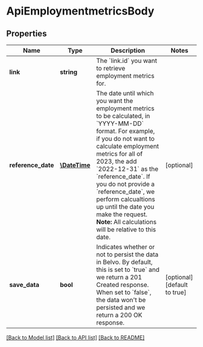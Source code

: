 # ApiEmploymentmetricsBody

## Properties
Name | Type | Description | Notes
------------ | ------------- | ------------- | -------------
**link** | **string** | The &#x60;link.id&#x60; you want to retrieve employment metrics for. | 
**reference_date** | [**\DateTime**](\DateTime.md) | The date until which you want the employment metrics to be calculated, in &#x60;YYYY-MM-DD&#x60; format. For example, if you do not want to calculate employment metrics for all of 2023, the add &#x60;2022-12-31&#x60; as the &#x60;reference_date&#x60;.  If you do not provide a &#x60;reference_date&#x60;, we perform calcualtions up until the date you make the request.  **Note:** All calculations will be relative to this date. | [optional] 
**save_data** | **bool** | Indicates whether or not to persist the data in Belvo. By default, this is set to &#x60;true&#x60; and we return a 201 Created response.  When set to &#x60;false&#x60;, the data won&#x27;t be persisted and we return a 200 OK response. | [optional] [default to true]

[[Back to Model list]](../../README.md#documentation-for-models) [[Back to API list]](../../README.md#documentation-for-api-endpoints) [[Back to README]](../../README.md)

